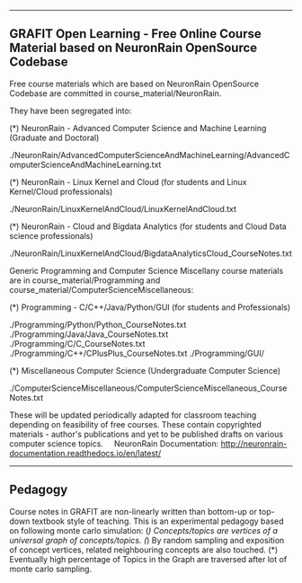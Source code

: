 --------------------------------------------------------------------------------------------------
GRAFIT Open Learning - Free Online Course Material based on NeuronRain OpenSource Codebase
--------------------------------------------------------------------------------------------------
Free course materials which are based on NeuronRain OpenSource Codebase are committed in course_material/NeuronRain.

They have been segregated into:

(*) NeuronRain - Advanced Computer Science and Machine Learning (Graduate and Doctoral)

./NeuronRain/AdvancedComputerScienceAndMachineLearning/AdvancedComputerScienceAndMachineLearning.txt

(*) NeuronRain - Linux Kernel and Cloud (for students and Linux Kernel/Cloud professionals)

./NeuronRain/LinuxKernelAndCloud/LinuxKernelAndCloud.txt

(*) NeuronRain - Cloud and Bigdata Analytics (for students and Cloud Data science professionals)

./NeuronRain/LinuxKernelAndCloud/BigdataAnalyticsCloud_CourseNotes.txt

Generic Programming and Computer Science Miscellany course materials are in course_material/Programming and
course_material/ComputerScienceMiscellaneous:

(*) Programming - C/C++/Java/Python/GUI (for students and Professionals)

./Programming/Python/Python_CourseNotes.txt
./Programming/Java/Java_CourseNotes.txt
./Programming/C/C_CourseNotes.txt
./Programming/C++/CPlusPlus_CourseNotes.txt
./Programming/GUI/

(*) Miscellaneous Computer Science (Undergraduate Computer Science) 

./ComputerScienceMiscellaneous/ComputerScienceMiscellaneous_CourseNotes.txt

These will be updated periodically adapted for classroom teaching depending on feasibility of free courses.
These contain copyrighted materials - author's publications and yet to be published drafts on various computer science topics.
   
NeuronRain Documentation: http://neuronrain-documentation.readthedocs.io/en/latest/

------------------------------
Pedagogy
------------------------------
Course notes in GRAFIT are non-linearly written than bottom-up or top-down textbook style of teaching. This is an
 experimental pedagogy based on following monte carlo simulation:
(*) Concepts/topics are vertices of a universal graph of concepts/topics. 
(*) By random sampling and exposition of concept vertices, related neighbouring concepts are also touched.
(*) Eventually high percentage of Topics in the Graph are traversed after lot of monte carlo sampling.
